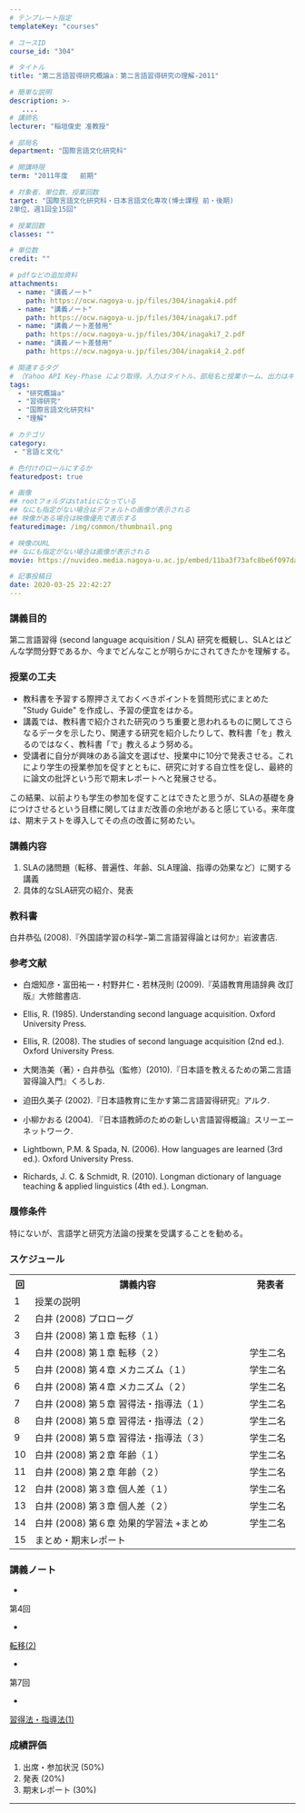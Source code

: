 ```yaml
---
# テンプレート指定
templateKey: "courses"

# コースID
course_id: "304"

# タイトル
title: "第二言語習得研究概論a：第二言語習得研究の理解-2011"

# 簡単な説明
description: >-
   ....
# 講師名
lecturer: "稲垣俊史 准教授"

# 部局名
department: "国際言語文化研究科"

# 開講時限
term: "2011年度	前期"

# 対象者、単位数、授業回数
target: "国際言語文化研究科・日本言語文化専攻(博士課程 前・後期)
2単位、週1回全15回"

# 授業回数
classes: ""

# 単位数
credit: ""

# pdfなどの追加資料
attachments:
  - name: "講義ノート" 
    path: https://ocw.nagoya-u.jp/files/304/inagaki4.pdf
  - name: "講義ノート" 
    path: https://ocw.nagoya-u.jp/files/304/inagaki7.pdf
  - name: "講義ノート差替用" 
    path: https://ocw.nagoya-u.jp/files/304/inagaki7_2.pdf
  - name: "講義ノート差替用" 
    path: https://ocw.nagoya-u.jp/files/304/inagaki4_2.pdf

# 関連するタグ
# （Yahoo API Key-Phase により取得。入力はタイトル、部局名と授業ホーム、出力はキーフレーズ（tags））
tags:
  - "研究概論a"
  - "習得研究"
  - "国際言語文化研究科"
  - "理解"

# カテゴリ
category:
 - "言語と文化"

# 色付けのロールにするか
featuredpost: true

# 画像
## rootフォルダはstaticになっている
## なにも指定がない場合はデフォルトの画像が表示される
## 映像がある場合は映像優先で表示する
featuredimage: /img/common/thumbnail.png

# 映像のURL
## なにも指定がない場合は画像が表示される
movie: https://nuvideo.media.nagoya-u.ac.jp/embed/11ba3f73afc8be6f097dad6db3e7315568542c6e

# 記事投稿日
date: 2020-03-25 22:42:27
---
```


### 講義目的

第二言語習得 (second language acquisition / SLA) 研究を概観し、SLAとはどんな学問分野であるか、今までどんなことが明らかにされてきたかを理解する。


### 授業の工夫

* 教科書を予習する際押さえておくべきポイントを質問形式にまとめた "Study Guide" を作成し、予習の便宜をはかる。
* 講義では、教科書で紹介された研究のうち重要と思われるものに関してさらなるデータを示したり、関連する研究を紹介したりして、教科書「を」教えるのではなく、教科書「で」教えるよう努める。
* 受講者に自分が興味のある論文を選ばせ、授業中に10分で発表させる。これにより学生の授業参加を促すとともに、研究に対する自立性を促し、最終的に論文の批評という形で期末レポートへと発展させる。

この結果、以前よりも学生の参加を促すことはできたと思うが、SLAの基礎を身につけさせるという目標に関してはまだ改善の余地があると感じている。来年度は、期末テストを導入してその点の改善に努めたい。





### 講義内容

1.  SLAの諸問題（転移、普遍性、年齢、SLA理論、指導の効果など）に関する講義
2.  具体的なSLA研究の紹介、発表

### 教科書

白井恭弘 (2008).『外国語学習の科学−第二言語習得論とは何か』岩波書店.

### 参考文献

* 白畑知彦・富田祐一・村野井仁・若林茂則 (2009).『英語教育用語辞典 改訂版』大修館書店.
* Ellis, R. (1985). Understanding second language acquisition. Oxford University Press.
* Ellis, R. (2008). The studies of second language acquisition (2nd ed.). Oxford University Press.

* 大関浩美（著）・白井恭弘（監修）(2010).『日本語を教えるための第二言語習得論入門』くろしお.
* 迫田久美子 (2002).『日本語教育に生かす第二言語習得研究』アルク.
* 小柳かおる (2004). 『日本語教師のための新しい言語習得概論』スリーエーネットワーク.
* Lightbown, P.M. & Spada, N. (2006). How languages are learned (3rd ed.). Oxford University Press.

* Richards, J. C. & Schmidt, R. (2010). Longman dictionary of language teaching &amp; applied linguistics (4th ed.). Longman.

### 履修条件

特にないが、言語学と研究方法論の授業を受講することを勧める。


<h3>スケジュール</h3>

<table class="basic" width="500">
<tr>
<th width="20" class="center">回</th>
<th width="400">講義内容</th>
<th width="80" class="center">発表者</th>
</tr>



<tr>
<td width="20" class="center">1</td>
<td width="400">授業の説明</td>
<td width="80" class="center"></td>
</tr>

<tr>
<td width="20" class="center">2</td>
<td width="400">白井 (2008) プロローグ</td>
<td width="80" class="center"></td>
</tr>

<tr>
<td width="20" class="center">3</td>
<td width="400">白井 (2008) 第１章 転移（１）</td>
<td width="80" class="center"></td>
</tr>
<tr>
<td width="20" class="center">4</td>
<td width="400">白井 (2008) 第１章 転移（２）</td>
<td width="80" class="center">学生二名</td>
</tr>
<tr>
<td width="20" class="center">5</td>
<td width="400">白井 (2008) 第４章 メカニズム（１）</td>
<td width="80" class="center">学生二名</td>
</tr>
<tr>
<td width="20" class="center">6</td>
<td width="400">白井 (2008) 第４章 メカニズム（２）</td>
<td width="80" class="center">学生二名</td>
</tr>
<tr>
<td width="20" class="center">7</td>
<td width="400">白井 (2008) 第５章 習得法・指導法（１）</td>
<td width="80" class="center">学生二名</td>
</tr>
<tr>
<td width="20" class="center">8</td>
<td width="400">白井 (2008) 第５章 習得法・指導法（２）</td>
<td width="80" class="center">学生二名</td>
</tr>
<tr>
<td width="20" class="center">9</td>
<td width="400">白井 (2008) 第５章 習得法・指導法（３）</td>
<td width="80" class="center">学生二名</td>
</tr>
<tr>
<td width="20" class="center">10</td>
<td width="400">白井 (2008) 第２章 年齢（１）</td>
<td width="80" class="center">学生二名</td>
</tr>
<tr>
<td width="20" class="center">11</td>
<td width="400">白井 (2008) 第２章 年齢（２）</td>
<td width="80" class="center">学生二名</td>
</tr>
<tr>
<td width="20" class="center">12</td>
<td width="400">白井 (2008) 第３章 個人差（１）</td>
<td width="80" class="center">学生二名</td>
</tr>
<tr>
<td width="20" class="center">13</td>
<td width="400">白井 (2008) 第３章 個人差（２）</td>
<td width="80" class="center">学生二名</td>
</tr>
<tr>
<td width="20" class="center">14</td>
<td width="400">白井 (2008) 第６章 効果的学習法 +まとめ</td>
<td width="80" class="center">学生二名</td>
</tr>
<tr>
<td width="20" class="center">15</td>
<td width="400">まとめ・期末レポート</td>
<td width="80" class="center"></td>
</tr>
</table>



### 講義ノート


-
第4回


-
[転移(2)](https://ocw.nagoya-u.jp/files/304/inagaki4_2.pdf) 


-
第7回


-
[習得法・指導法(1)](https://ocw.nagoya-u.jp/files/304/inagaki7_2.pdf) 







### 成績評価

1. 出席・参加状況 (50%)
2. 発表 (20%)
3. 期末レポート (30%)



-----